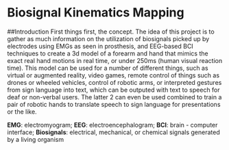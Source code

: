 # Biosignal Kinematics Mapping

##Introduction
First things first, the concept. The idea of this project is to gather as much information on the utilization of biosignals picked up by electrodes using EMGs as seen in prosthesis, and EEG-based BCI techniques to create a 3d model of a forearm and hand that mimics the exact real hand motions in real time, or under 250ms (human visual reaction time). This model can be used for a number of different things, such as virtual or augmented reality, video games, remote control of things such as drones or wheeled vehicles, control of robotic arms, or interpreted gestures from sign language into text, which can be outputed with text to speech for deaf or non-verbal users. The latter 2 can even be used combined to train a pair of robotic hands to translate speech to sign language for presentations or the like.

**EMG**: electromyogram; **EEG**: electroencephalogram; **BCI**: brain - computer interface; **Biosignals**: electrical, mechanical, or chemical signals generated by a living organism
